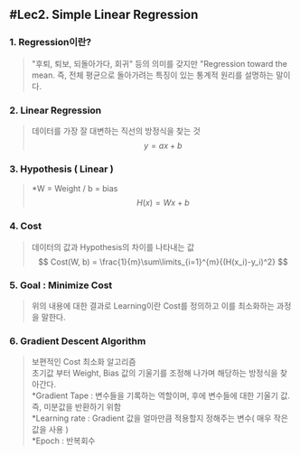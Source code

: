 ## #Lec2. Simple Linear Regression
### 1. Regression이란?
> "후퇴, 퇴보, 되돌아가다, 회귀" 등의 의미를 갖지만 "Regression toward the mean. 즉, 전체 평균으로 돌아가려는 특징이 있는 통계적 원리를 설명하는 말이다.  


### 2. Linear Regression
> 데이터를 가장 잘 대변하는 직선의 방정식을 찾는 것
> $$
> y  = ax + b
> $$
> 


### 3. Hypothesis ( Linear )
> *W = Weight   /   b = bias
> $$
> H(x) = Wx + b
> $$
> 


### 4. Cost
> 데이터의 값과 Hypothesis의 차이를 나타내는 값  
> $$
> Cost(W, b) = \frac{1}{m}\sum\limits_{i=1}^{m}{(H(x_i)-y_i)^2}
> $$
> 


### 5. Goal : Minimize Cost
> 위의 내용에 대한 결과로 Learning이란 Cost를 정의하고 이를 최소화하는 과정을 말한다.


### 6. Gradient Descent Algorithm
> 보편적인 Cost 최소화 알고리즘   
> 초기값 부터 Weight, Bias 값의 기울기를 조정해 나가며 해당하는 방정식을 찾아간다.  
> *Gradient Tape : 변수들을 기록하는 역할이며, 후에 변수들에 대한 기울기 값. 즉, 미분값을 반환하기 위함  
> *Learning rate : Gradient 값을 얼마만큼 적용할지 정해주는 변수( 매우 작은 값을 사용 )  
> *Epoch : 반복회수
